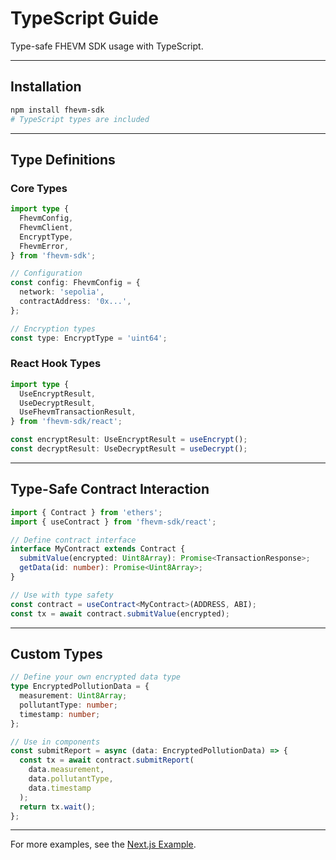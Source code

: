 # TypeScript Guide

Type-safe FHEVM SDK usage with TypeScript.

---

## Installation

```bash
npm install fhevm-sdk
# TypeScript types are included
```

---

## Type Definitions

### Core Types

```typescript
import type {
  FhevmConfig,
  FhevmClient,
  EncryptType,
  FhevmError,
} from 'fhevm-sdk';

// Configuration
const config: FhevmConfig = {
  network: 'sepolia',
  contractAddress: '0x...',
};

// Encryption types
const type: EncryptType = 'uint64';
```

### React Hook Types

```typescript
import type {
  UseEncryptResult,
  UseDecryptResult,
  UseFhevmTransactionResult,
} from 'fhevm-sdk/react';

const encryptResult: UseEncryptResult = useEncrypt();
const decryptResult: UseDecryptResult = useDecrypt();
```

---

## Type-Safe Contract Interaction

```typescript
import { Contract } from 'ethers';
import { useContract } from 'fhevm-sdk/react';

// Define contract interface
interface MyContract extends Contract {
  submitValue(encrypted: Uint8Array): Promise<TransactionResponse>;
  getData(id: number): Promise<Uint8Array>;
}

// Use with type safety
const contract = useContract<MyContract>(ADDRESS, ABI);
const tx = await contract.submitValue(encrypted);
```

---

## Custom Types

```typescript
// Define your own encrypted data type
type EncryptedPollutionData = {
  measurement: Uint8Array;
  pollutantType: number;
  timestamp: number;
};

// Use in components
const submitReport = async (data: EncryptedPollutionData) => {
  const tx = await contract.submitReport(
    data.measurement,
    data.pollutantType,
    data.timestamp
  );
  return tx.wait();
};
```

---

For more examples, see the [Next.js Example](../examples/nextjs-pollution-monitor/).
